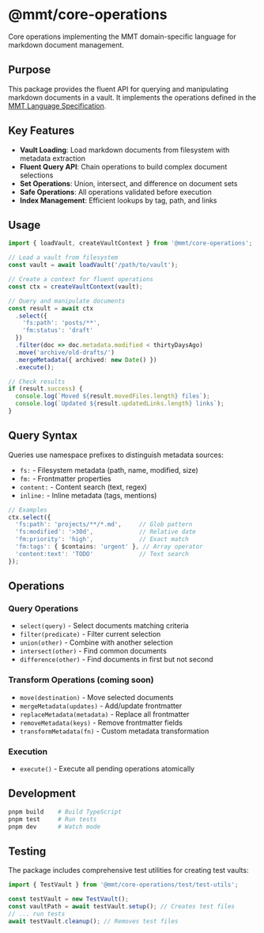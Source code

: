 # @mmt/core-operations

Core operations implementing the MMT domain-specific language for markdown document management.

## Purpose

This package provides the fluent API for querying and manipulating markdown documents in a vault. It implements the operations defined in the [MMT Language Specification](../../docs/designing/mmt-language-spec-v2.md).

## Key Features

- **Vault Loading**: Load markdown documents from filesystem with metadata extraction
- **Fluent Query API**: Chain operations to build complex document selections
- **Set Operations**: Union, intersect, and difference on document sets
- **Safe Operations**: All operations validated before execution
- **Index Management**: Efficient lookups by tag, path, and links

## Usage

```typescript
import { loadVault, createVaultContext } from '@mmt/core-operations';

// Load a vault from filesystem
const vault = await loadVault('/path/to/vault');

// Create a context for fluent operations
const ctx = createVaultContext(vault);

// Query and manipulate documents
const result = await ctx
  .select({ 
    'fs:path': 'posts/**',
    'fm:status': 'draft'
  })
  .filter(doc => doc.metadata.modified < thirtyDaysAgo)
  .move('archive/old-drafts/')
  .mergeMetadata({ archived: new Date() })
  .execute();

// Check results
if (result.success) {
  console.log(`Moved ${result.movedFiles.length} files`);
  console.log(`Updated ${result.updatedLinks.length} links`);
}
```

## Query Syntax

Queries use namespace prefixes to distinguish metadata sources:

- `fs:` - Filesystem metadata (path, name, modified, size)
- `fm:` - Frontmatter properties
- `content:` - Content search (text, regex)
- `inline:` - Inline metadata (tags, mentions)

```typescript
// Examples
ctx.select({
  'fs:path': 'projects/**/*.md',     // Glob pattern
  'fs:modified': '>30d',             // Relative date
  'fm:priority': 'high',             // Exact match
  'fm:tags': { $contains: 'urgent' }, // Array operator
  'content:text': 'TODO'             // Text search
});
```

## Operations

### Query Operations
- `select(query)` - Select documents matching criteria
- `filter(predicate)` - Filter current selection
- `union(other)` - Combine with another selection
- `intersect(other)` - Find common documents
- `difference(other)` - Find documents in first but not second

### Transform Operations (coming soon)
- `move(destination)` - Move selected documents
- `mergeMetadata(updates)` - Add/update frontmatter
- `replaceMetadata(metadata)` - Replace all frontmatter
- `removeMetadata(keys)` - Remove frontmatter fields
- `transformMetadata(fn)` - Custom metadata transformation

### Execution
- `execute()` - Execute all pending operations atomically

## Development

```bash
pnpm build    # Build TypeScript
pnpm test     # Run tests
pnpm dev      # Watch mode
```

## Testing

The package includes comprehensive test utilities for creating test vaults:

```typescript
import { TestVault } from '@mmt/core-operations/test/test-utils';

const testVault = new TestVault();
const vaultPath = await testVault.setup(); // Creates test files
// ... run tests
await testVault.cleanup(); // Removes test files
```
